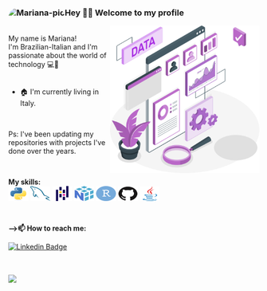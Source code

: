 ### Hey 👋🏻 Welcome to my profile <img align="left" alt="Mariana-pic" height="40" style="border-radius:50px;" src="https://i.ibb.co/DbLYfL0/download20220802161012.png">

<img align="right" width="300px" src="https://github.com/marianapiccolo/marianapiccolo/blob/main/git (1).png">
<br>
 My name is Mariana! <br>
 I'm Brazilian-Italian and I'm passionate about the world of technology 💻📱 <br>
<br>

 
 - 🏠 I'm currently living in Italy.
 
<br>

Ps: I've been updating my repositories with projects I've done over the years.

<br>

**My skills:** <br>
  <img align="center" alt="Python" height="30" width="40" src="https://raw.githubusercontent.com/devicons/devicon/master/icons/python/python-original.svg">
  <img align="center" alt="SQL" height="30" width="40" src="https://raw.githubusercontent.com/devicons/devicon/master/icons/mysql/mysql-original.svg">
  <img align="center" alt="Pandas" height="30" width="40" src="https://raw.githubusercontent.com/devicons/devicon/master/icons/pandas/pandas-original.svg">
  <img align="center" alt="Numpy" height="30" width="40" src="https://raw.githubusercontent.com/devicons/devicon/master/icons/numpy/numpy-original.svg"> 
  <img align="center" alt="R" height="30" width="40" src="https://raw.githubusercontent.com/devicons/devicon/master/icons/rstudio/rstudio-original.svg"> 
  <img align="center" alt="GitHub" height="30" width="40" src="https://raw.githubusercontent.com/devicons/devicon/master/icons/github/github-original.svg">
  <img align="center" alt="Java" height="30" width="40" src="https://raw.githubusercontent.com/devicons/devicon/master/icons/java/java-original.svg"> 

<br>

 **-->📫 How to reach me:**
 
[![Linkedin Badge](https://img.shields.io/badge/-Mariana%20Piccolo%20de%20Carvalho-6633cc?style=flat-square&logo=Linkedin&logoColor=white&link=https://www.linkedin.com/in/mariana-picoli-carvalho/)](https://www.linkedin.com/in/mariana-piccolo-carvalho/) 

<br>
<br>
<img height="100em" src="https://github-readme-stats.vercel.app/api/top-langs/?username=marianapiccolo&exclude_repo=KNN-Image-Classification&show_icons=true&hide_border=true&layout=compact&langs_count=8&theme=jolly"/> 
